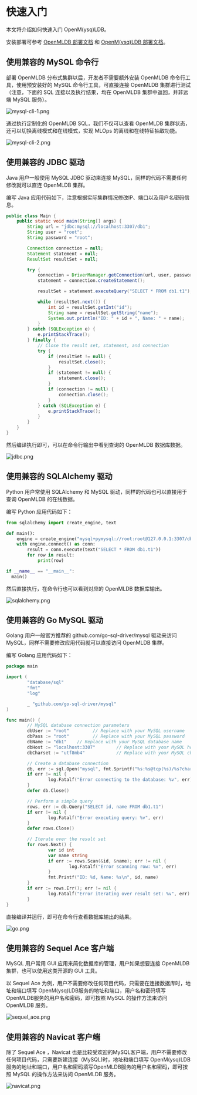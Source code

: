 # 快速入门

本文将介绍如何快速入门 OpenM(ysq)LDB。

安装部署可参考 [OpenMLDB 部署文档](../../../deploy/index.rst) 和 [OpenM(ysq)LDB 部署文档](./install.md)。

## 使用兼容的 MySQL 命令行

部署 OpenMLDB 分布式集群以后，开发者不需要额外安装 OpenMLDB 命令行工具，使用预安装好的 MySQL 命令行工具，可直接连接 OpenMLDB 集群进行测试（注意，下面的 SQL 连接以及执行结果，均在 OpenMLDB 集群中返回，并非远端 MySQL 服务）。

![mysql-cli-1.png](./images/mysql-cli-1.png)

通过执行定制化的 OpenMLDB SQL，我们不仅可以查看 OpenMLDB 集群状态，还可以切换离线模式和在线模式，实现 MLOps 的离线和在线特征抽取功能。

![mysql-cli-2.png](./images/mysql-cli-2.png)

## 使用兼容的 JDBC 驱动

Java 用户一般使用 MySQL JDBC 驱动来连接 MySQL，同样的代码不需要任何修改就可以直连 OpenMLDB 集群。

编写 Java 应用代码如下，注意根据实际集群情况修改IP、端口以及用户名密码信息。

```java
public class Main {
    public static void main(String[] args) {
        String url = "jdbc:mysql://localhost:3307/db1";
        String user = "root";
        String password = "root";

        Connection connection = null;
        Statement statement = null;
        ResultSet resultSet = null;

        try {
            connection = DriverManager.getConnection(url, user, password);
            statement = connection.createStatement();

            resultSet = statement.executeQuery("SELECT * FROM db1.t1");

            while (resultSet.next()) {
                int id = resultSet.getInt("id");
                String name = resultSet.getString("name");
                System.out.println("ID: " + id + ", Name: " + name);
            }
        } catch (SQLException e) {
            e.printStackTrace();
        } finally {
            // Close the result set, statement, and connection
            try {
                if (resultSet != null) {
                    resultSet.close();
                }
                if (statement != null) {
                    statement.close();
                }
                if (connection != null) {
                    connection.close();
                }
            } catch (SQLException e) {
                e.printStackTrace();
            }
        }
    }
}
```

然后编译执行即可，可以在命令行输出中看到查询的 OpenMLDB 数据库数据。

![jdbc.png](./images/jdbc.png)

## 使用兼容的 SQLAlchemy 驱动

Python 用户常使用 SQLAlchemy 和 MySQL 驱动，同样的代码也可以直接用于查询 OpenMLDB 的在线数据。

编写 Python 应用代码如下：

```python
from sqlalchemy import create_engine, text

def main():
    engine = create_engine("mysql+pymysql://root:root@127.0.0.1:3307/db1", echo=True)
    with engine.connect() as conn:
        result = conn.execute(text("SELECT * FROM db1.t1"))
        for row in result:
            print(row)

if __name__ == "__main__":
  main()
```

然后直接执行，在命令行也可以看到对应的 OpenMLDB 数据库输出。

![sqlalchemy.png](./images/sqlalchemy.png)

## 使用兼容的 Go MySQL 驱动

Golang 用户一般官方推荐的 github.com/go-sql-driver/mysql 驱动来访问 MySQL，同样不需要修改应用代码就可以直接访问 OpenMLDB 集群。

编写 Golang 应用代码如下：

```go
package main

import (
        "database/sql"
        "fmt"
        "log"

        _ "github.com/go-sql-driver/mysql"
)

func main() {
        // MySQL database connection parameters
        dbUser := "root"         // Replace with your MySQL username
        dbPass := "root"         // Replace with your MySQL password
        dbName := "db1"    // Replace with your MySQL database name
        dbHost := "localhost:3307"        // Replace with your MySQL host address
        dbCharset := "utf8mb4"            // Replace with your MySQL charset

        // Create a database connection
        db, err := sql.Open("mysql", fmt.Sprintf("%s:%s@tcp(%s)/%s?charset=%s", dbUser, dbPass, dbHost, dbName, dbCharset))
        if err != nil {
                log.Fatalf("Error connecting to the database: %v", err)
        }
        defer db.Close()

        // Perform a simple query
        rows, err := db.Query("SELECT id, name FROM db1.t1")
        if err != nil {
                log.Fatalf("Error executing query: %v", err)
        }
        defer rows.Close()

        // Iterate over the result set
        for rows.Next() {
                var id int
                var name string
                if err := rows.Scan(&id, &name); err != nil {
                        log.Fatalf("Error scanning row: %v", err)
                }
                fmt.Printf("ID: %d, Name: %s\n", id, name)
        }
        if err := rows.Err(); err != nil {
                log.Fatalf("Error iterating over result set: %v", err)
        }
}
```

直接编译并运行，即可在命令行查看数据库输出的结果。

![go.png](./images/go.png)

## 使用兼容的 Sequel Ace 客户端

MySQL 用户常用 GUI 应用来简化数据库的管理，用户如果想要连接 OpenMLDB 集群，也可以使用这类开源的 GUI 工具。

以 Sequel Ace 为例，用户不需要修改任何项目代码，只需要在连接数据库时，地址和端口填写 OpenM(ysq)LDB服务的地址和端口，用户名和密码填写OpenMLDB服务的用户名和密码，即可按照 MySQL 的操作方法来访问 OpenMLDB 服务。

![sequel_ace.png](./images/sequel_ace.png)

## 使用兼容的 Navicat 客户端

除了 Sequel Ace ，Navicat 也是比较受欢迎的MySQL客户端，用户不需要修改任何项目代码，只需要新建连接（MySQL)时，地址和端口填写 OpenM(ysq)LDB服务的地址和端口，用户名和密码填写OpenMLDB服务的用户名和密码，即可按照 MySQL 的操作方法来访问 OpenMLDB 服务。

![navicat.png](./images/navicat.png)